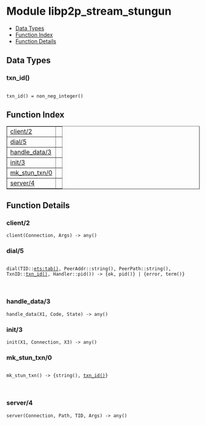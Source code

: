 

# Module libp2p_stream_stungun #
* [Data Types](#types)
* [Function Index](#index)
* [Function Details](#functions)

<a name="types"></a>

## Data Types ##




### <a name="type-txn_id">txn_id()</a> ###


<pre><code>
txn_id() = non_neg_integer()
</code></pre>

<a name="index"></a>

## Function Index ##


<table width="100%" border="1" cellspacing="0" cellpadding="2" summary="function index"><tr><td valign="top"><a href="#client-2">client/2</a></td><td></td></tr><tr><td valign="top"><a href="#dial-5">dial/5</a></td><td></td></tr><tr><td valign="top"><a href="#handle_data-3">handle_data/3</a></td><td></td></tr><tr><td valign="top"><a href="#init-3">init/3</a></td><td></td></tr><tr><td valign="top"><a href="#mk_stun_txn-0">mk_stun_txn/0</a></td><td></td></tr><tr><td valign="top"><a href="#server-4">server/4</a></td><td></td></tr></table>


<a name="functions"></a>

## Function Details ##

<a name="client-2"></a>

### client/2 ###

`client(Connection, Args) -> any()`

<a name="dial-5"></a>

### dial/5 ###

<pre><code>
dial(TID::<a href="ets.md#type-tab">ets:tab()</a>, PeerAddr::string(), PeerPath::string(), TxnID::<a href="#type-txn_id">txn_id()</a>, Handler::pid()) -&gt; {ok, pid()} | {error, term()}
</code></pre>
<br />

<a name="handle_data-3"></a>

### handle_data/3 ###

`handle_data(X1, Code, State) -> any()`

<a name="init-3"></a>

### init/3 ###

`init(X1, Connection, X3) -> any()`

<a name="mk_stun_txn-0"></a>

### mk_stun_txn/0 ###

<pre><code>
mk_stun_txn() -&gt; {string(), <a href="#type-txn_id">txn_id()</a>}
</code></pre>
<br />

<a name="server-4"></a>

### server/4 ###

`server(Connection, Path, TID, Args) -> any()`

